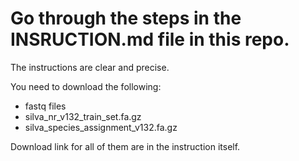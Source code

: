 # Go through the steps in the INSRUCTION.md file in this repo.
The instructions are clear and precise. 

You need to download the following:

- fastq files
- silva_nr_v132_train_set.fa.gz
- silva_species_assignment_v132.fa.gz

Download link for all of them are in the instruction itself. 
